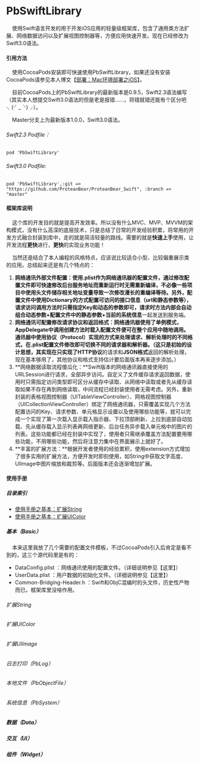 # PbSwiftLibrary

&nbsp;&nbsp;&nbsp;&nbsp;使用Swift语言开发的用于开发iOS应用的轻量级框架库，包含了通用类方法扩展、网络数据访问以及扩展视图控制器等，方便应用快速开发。现在已经修改为Swift3.0语法。

#### 引用方法

&nbsp;&nbsp;&nbsp;&nbsp;使用CocoaPods安装即可快速使用PbSwiftLibrary，如果还没有安装CocoaPods请参见本人博文【[部署：Mac环境部署之iOS](https://github.com/ProteanBear/PbBlog/blob/master/deploy/deploy_mac_6_iOS.md)】。

&nbsp;&nbsp;&nbsp;&nbsp;目前CocoaPods上的PbSwiftLibrary的最新版本是0.9.5，Swift2.3语法编写（其实本人想提交Swift3.0语法的但是老是报错……，将错就错还能有个区分吧╮(╯_╰)╭）。

&nbsp;&nbsp;&nbsp;&nbsp;Master分支上为最新版本1.0.0，Swift3.0语法。

###### Swift2.3 Podfile：

`pod 'PbSwiftLibrary'`

###### Swift3.0 Podfile:

`pod 'PbSwiftLibrary',:git => "https://github.com/ProteanBear/ProteanBear_Swift", :branch => "master"`

#### 框架库说明

&nbsp;&nbsp;&nbsp;&nbsp;这个库的开发目的就是提高开发效率。所以没有什么MVC、MVP、MVVM的架构模式，没有什么高深的底层技术，只是总结了日常的开发经验积累，将常用的开发方式融合封装到库中，走的就是简洁轻量的路线。需要的就是**快速上手**使用，让开发流程**更快**进行，**更快**的实现业务功能！

&nbsp;&nbsp;&nbsp;&nbsp;当然还是结合了本人编程的风格特点，应该说比较适合小型、比较偏重展示类的应用。总结起来还是有几个特点的：

1. **网络通讯外部文件配置：**使用.plist作为网络通讯器的配置文件，通过修改配置文件即可快速修改后台服务地址而重新运行时无需重新编译，不必像一些项目中使用头文件储存相关地址变量导致一次修改漫长的重编译等待。另外，配置文件中使用Dictionary的方式配置可访问的接口信息（url和静态参数等），请求访问调用方法时只需指定Key和动态的参数即可，请求时方法内部会自动组合**动态参数+配置文件中的静态参数+当前的系统信息**一起发送到服务端。
2. **网络通讯可配置修改请求协议和返回格式：**网络通讯器使用了单例模式，AppDelegate中调用创建方法时载入配置文件便可在整个应用中随地调用。通讯器中使用协议（Protocol）实现的方式来处理请求、解析处理时的不同格式，在.plist配置文件修改即可切换不同的请求器和解析器。（这只是初始的设计思想，其实现在只实现了**HTTP协议**的请求和**JSON格式**返回的解析处理，现在基本够用了，其他协议和格式支持估计要后面版本再来逐步添加。）
3. **网络数据读取流程傻瓜化：**Swift版本的网络通讯器直接使用的URLSession进行请求，全部异步访问。自定义了文件缓存请求返回数据，使用时只需指定访问类型即可区分从缓存中读取、从网络中读取或者先从缓存读取如果不存在再到网络读取，中间流程已经封装使用者无需考虑。另外，重新封装的表格视图控制器（UITableViewController）、网格视图控制器（UICollectionViewController）绑定了网络通讯器，只需覆盖实现几个方法配置访问的Key、请求参数、单元格显示设置以及使用哪些功能等，就可以完成一个实现了第一次载入显示载入指示器、下拉顶部刷新、上拉到底部自动加载、先从缓存载入显示列表再网络更新、后台任务异步载入单元格中的图片的列表。这些功能都已经在封装中实现了，使用者只需继承覆盖方法配置要用哪些功能，不用哪些功能，然后将注意力集中在界面展示上就好了。
4. **丰富的扩展方法：**根据开发者使用的经验累积，使用extension方式增加了很多实用的扩展方法，方便开发时即刻使用，如String中获取文字高度、UIImage中图片缩放和裁剪等。后面版本还会逐渐增加扩展。

#### 使用手册

##### 目录索引

* [使用手册之基本：扩展String](#扩展String)
* [使用手册之基本：扩展UIColor](#扩展UIColor)

##### 基本（Basic）

    本来这里我放了几个需要的配置文件模板，不过CocoaPods引入后肯定是看不到的，这三个源代码里是有的：

* DataConfig.plist ：网络通讯使用的配置文件。（详细说明参见【这里】）
* UserData.plist ：用户数据的初始化文件。（详细说明参见【这里】）
* Common-Bridging-Header.h ：Swift和ObjC混编时的头文件，历史性产物而已，框架库里没啥作用。


###### 扩展String

###### 扩展UIColor

###### 扩展UIImage

###### 日志打印（PbLog）

###### 本地文件（PbObjectFile）

###### 系统信息（PbSystem）

#####  数据（Data）



#####  交互（UI）



#####  组件（Widget）

